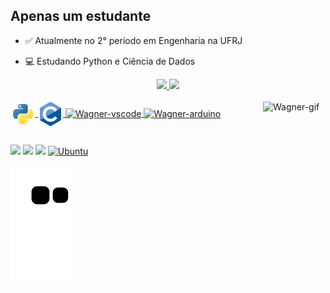 ## Apenas um estudante 

 - ✅  Atualmente no 2° período em Engenharia na UFRJ

 - 💻  Estudando Python e Ciência de Dados

<div align="center">
  <a href="https://github.com/wagaojr">
  <img height="180em" src="https://github-readme-stats.vercel.app/api?username=wagaojr&show_icons=true&theme=dark&include_all_commits=true&count_private=true"/>
  <img height="180em" src="https://github-readme-stats.vercel.app/api/top-langs/?username=wagaojr&layout=compact&langs_count=7&theme=dark"/>
</div>

<div style="display: inline_block"><br>
  
  <img align="center" alt="Wagner-Python" height="40" width="40" src="https://raw.githubusercontent.com/devicons/devicon/master/icons/python/python-original.svg">
  <img align="center" alt="Wagner-C" height="40" width="40" src="https://raw.githubusercontent.com/devicons/devicon/master/icons/c/c-original.svg">
  <img align="center" alt="Wagner-vscode" height="40" width="40" src="https://cdn.jsdelivr.net/gh/devicons/devicon/icons/vscode/vscode-original.svg" /> 
  <img align="center" alt="Wagner-arduino" height="40" width="40" src="https://cdn.jsdelivr.net/gh/devicons/devicon/icons/arduino/arduino-original.svg" /> 
  <img align="right" alt="Wagner-gif"  height="100" width="100" src="https://media.giphy.com/media/rlcDldt3EDrKZkmDLG/giphy.gif">
 
</div>


  
  ##



<div> 
  <a href="https://instagram.com/wagnerfrancojr" target="_blank"><img src="https://img.shields.io/badge/-Instagram-%23E4405F?style=for-the-badge&logo=instagram&logoColor=white" target="_blank"></a>
  <a href = "mailto:wagnerjunior@poli.ufrj.br"><img src="https://img.shields.io/badge/Gmail-D14836?style=for-the-badge&logo=gmail&logoColor=white" target="_blank"></a>
  <a href="https://www.linkedin.com/in/wagner-junior-404838210/" target="_blank"><img src="https://img.shields.io/badge/-LinkedIn-%230077B5?style=for-the-badge&logo=linkedin&logoColor=white" target="_blank"></a>
   <a href="https://ubuntu.com/"><img alt="Ubuntu" src="https://img.shields.io/badge/Ubuntu-E95420?style=for-the-badge&logo=ubuntu&logoColor=white" height="25"/></a>
 
  ![Snake animation](https://github.com/wagaojr/wagaojr/blob/output/github-contribution-grid-snake.svg)
 
</div>
